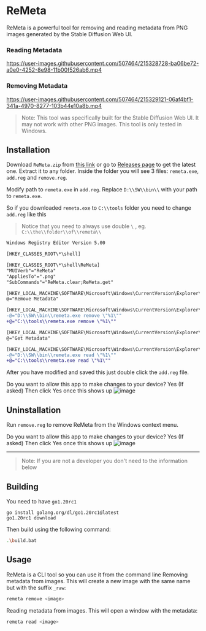 # ReMeta

ReMeta is a powerful tool for removing and reading metadata from PNG images generated by the Stable Diffusion Web UI.

### Reading Metadata
https://user-images.githubusercontent.com/507464/215328728-ba06be72-a0e0-4252-8e98-11b00f526ab6.mp4

### Removing Metadata
https://user-images.githubusercontent.com/507464/215329121-06af4bf1-341a-4970-8277-103b44e10a8b.mp4


> Note: This tool was specifically built for the Stable Diffusion Web UI. It may not work with other PNG images. This tool is only tested in Windows.

## Installation

Download `ReMeta.zip` from [this link](https://github.com/geocine/remeta/releases/download/v1.0/ReMeta.zip) or go to [Releases page](https://github.com/geocine/remeta/releases) to get the latest one. Extract it to any folder. Inside the folder you will see 3 files: `remeta.exe`, `add.reg` and `remove.reg`. 

Modify path to `remeta.exe` in `add.reg`. Replace `D:\\SW\\bin\\` with your path to `remeta.exe`.

So if you downloaded `remeta.exe` to `C:\\tools` folder you need to change `add.reg` like this
> Notice that you need to always use double `\` , eg. `C:\\the\\folder\\of\\remeta\\`

```diff
Windows Registry Editor Version 5.00

[HKEY_CLASSES_ROOT\*\shell]

[HKEY_CLASSES_ROOT\*\shell\ReMeta]
"MUIVerb"="ReMeta"
"AppliesTo"=".png"
"SubCommands"="ReMeta.clear;ReMeta.get"

[HKEY_LOCAL_MACHINE\SOFTWARE\Microsoft\Windows\CurrentVersion\Explorer\CommandStore\shell\ReMeta.clear]
@="Remove Metadata"

[HKEY_LOCAL_MACHINE\SOFTWARE\Microsoft\Windows\CurrentVersion\Explorer\CommandStore\shell\ReMeta.clear\command]
-@="D:\\SW\\bin\\remeta.exe remove \"%1\""
+@="C:\\tools\\remeta.exe remove \"%1\""

[HKEY_LOCAL_MACHINE\SOFTWARE\Microsoft\Windows\CurrentVersion\Explorer\CommandStore\shell\ReMeta.get]
@="Get Metadata"

[HKEY_LOCAL_MACHINE\SOFTWARE\Microsoft\Windows\CurrentVersion\Explorer\CommandStore\shell\ReMeta.get\command]
-@="D:\\SW\\bin\\remeta.exe read \"%1\""
+@="C:\\tools\\remeta.exe read \"%1\""

```
After you have modified and saved this just double click the `add.reg` file.

Do you want to allow this app to make changes to your device? Yes (If asked)
Then click Yes once this shows up
![image](https://user-images.githubusercontent.com/507464/215338709-6cbb23c0-379c-4a9b-95d3-e74d0a5c1656.png)


## Uninstallation

Run `remove.reg` to remove ReMeta from the Windows context menu.

Do you want to allow this app to make changes to your device? Yes (If asked)
Then click Yes once this shows up
![image](https://user-images.githubusercontent.com/507464/215338833-a1e7ea96-71c1-4a1d-8097-1d32d1c96a4c.png)

------

> Note: If you are not a developer you don't need to the information below

## Building

You need to have `go1.20rc1` 
```
go install golang.org/dl/go1.20rc1@latest
go1.20rc1 download
```
Then build using the following command:
```sh
.\build.bat
```

## Usage

ReMeta is a CLI tool so you can use it from the command line 
Removing metadata from images. This will create a new image with the same name but with the suffix `_raw`:
```sh
remeta remove <image>
```
Reading metadata from images. This will open a window with the metadata:
```sh
remeta read <image>
```

